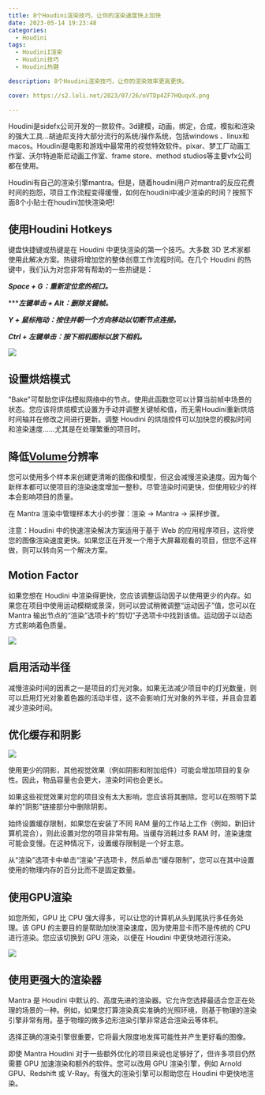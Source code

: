 ```yaml
---
title: 8个Houdini渲染技巧，让你的渲染速度快上加快
date: 2023-05-14 19:23:48
categories:
  - Houdini
tags:
  - HoudiniI渲染
  - Houdini技巧
  - Houdini热键

description: 8个Houdini渲染技巧，让你的渲染效率更高更快。

cover: https://s2.loli.net/2023/07/26/oVTDp4ZF7HQuqvX.png

---
```

Houdini是sidefx公司开发的一款软件。3d建模，动画，绑定，合成，模拟和渲染的强大工具…胡迪尼支持大部分流行的系统/操作系统，包括windows 、linux和macos。Houdini是电影和游戏中最常用的视觉特效软件。pixar、梦工厂动画工作室、沃尔特迪斯尼动画工作室、frame store、method studios等主要vfx公司都在使用。

Houdini有自己的渲染引擎mantra。但是，随着houdini用户对mantra的反应花费时间的抱怨，项目工作流程变得缓慢，如何在houdini中减少渲染的时间？按照下面8个小贴士在houdini加快渲染吧!

## 使用Houdini Hotkeys

键盘快捷键或热键是在 Houdini 中更快渲染的第一个技巧。大多数 3D 艺术家都使用此解决方案。热键将增加您的整体创意工作流程时间。在几个 Houdini 的热键中，我们认为对您非常有帮助的一些热键是：

***Space + G：重新定位您的视口。***

******左键单击 + Alt：删除关键帧。***

***Y + 鼠标拖动：按住并朝一个方向移动以切断节点连接。***

***Ctrl + 左键单击：按下相机图标以放下相机。***

![](https://s2.loli.net/2023/07/26/YhvDRNKcAEU8JCt.png)

## 设置烘焙模式

"Bake"可帮助您评估模拟网络中的节点。使用此函数您可以计算当前帧中场景的状态。您应该将烘焙模式设置为手动并调整关键帧和值，而无需Houdini重新烘焙时间轴并在修改之间进行更新。调整 Houdini 的烘焙控件可以加快您的模拟时间和渲染速度……尤其是在处理繁重的项目时。

## 降低[Volume](https://en.wikipedia.org/wiki/Volume)分辨率

您可以使用多个样本来创建更清晰的图像和模型，但这会减慢渲染速度。因为每个新样本都可以使项目的渲染速度增加一整秒。尽管渲染时间更快，但使用较少的样本会影响项目的质量。

在 Mantra 渲染中管理样本大小的步骤：渲染 → Mantra → 采样步骤。

注意：Houdini 中的快速渲染解决方案适用于基于 Web 的应用程序项目，这将使您的图像渲染速度更快。如果您正在开发一个用于大屏幕观看的项目，但您不这样做，则可以转向另一个解决方案。

## Motion Factor

如果您想在 Houdini 中渲染得更快，您应该调整运动因子以使用更少的内存。如果您在项目中使用运动模糊或景深，则可以尝试稍微调整“运动因子”值，您可以在 Mantra 输出节点的“渲染”选项卡的“剪切”子选项卡中找到该值。运动因子以动态方式影响着色质量。

![](https://s2.loli.net/2023/07/26/oVTDp4ZF7HQuqvX.png)

## 启用活动半径

减慢渲染时间的因素之一是项目的灯光对象。如果无法减少项目中的灯光数量，则可以启用灯光对象着色器的活动半径，这不会影响灯光对象的外半径，并且会显着减少渲染时间。

## 优化缓存和阴影

![](https://s2.loli.net/2023/07/26/FHxUdsmvBGqZaK9.png)

使用更少的阴影，其他视觉效果（例如阴影和附加组件）可能会增加项目的复杂性。因此，物品容量也会更大，渲染时间也会更长。

如果这些视觉效果对您的项目没有太大影响，您应该将其删除。您可以在照明下菜单的"阴影"链接部分中删除阴影。

始终设置缓存限制，如果您在安装了不同 RAM 量的工作站上工作（例如，新旧计算机混合），则此设置对您的项目非常有用。当缓存消耗过多 RAM 时，渲染速度可能会变慢。在这种情况下，设置缓存限制是一个好主意。

从“渲染”选项卡中单击“渲染”子选项卡，然后单击“缓存限制”，您可以在其中设置使用的物理内存的百分比而不是固定数量。

## 使用GPU渲染

如您所知，GPU 比 CPU 强大得多，可以让您的计算机从头到尾执行多任务处理。该 GPU 的主要目的是帮助加快渲染速度，因为使用显卡而不是传统的 CPU 进行渲染。您应该切换到 GPU 渲染，以便在 Houdini 中更快地进行渲染。

![](https://s2.loli.net/2023/07/26/R6o4CSPVseBtvl5.png)

## 使用更强大的渲染器

Mantra 是 Houdini 中默认的、高度先进的渲染器。它允许您选择最适合您正在处理的场景的一种。例如，如果您打算渲染真实准确的光照环境，则基于物理的渲染引擎非常有用。基于物理的微多边形渲染引擎非常适合渲染云等体积。

选择正确的渲染引擎很重要，它将最大限度地发挥可能性并产生更好看的图像。

即使 Mantra Houdini 对于一些额外优化的项目来说也足够好了，但许多项目仍然需要 GPU 加速渲染和额外的软件。您可以改用 GPU 渲染引擎，例如 Arnold GPU、Redshift 或 V-Ray。有强大的渲染引擎可以帮助您在 Houdini 中更快地渲染。





